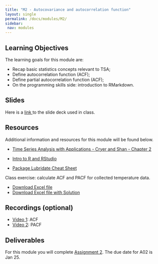```yaml
---
title: "M2 - Autocovariance and autocorrelation function"
layout: single
permalink: /docs/modules/M2/
sidebar:
 nav: modules
---
```


## Learning Objectives

The learning goals for this module are:

* Recap basic statistics concepts relevant to TSA; <br>
* Define autocorrelation function (ACF); <br>
* Define partial autocorrelation function (ACF); <br>
* On the programming skills side: introduction to RMarkdown.

## Slides

Here is a <a href="/docs/modules/PPTS/TSA_S24_M2_ACF.pdf" > link </a> to the slide deck used in class.



## Resources

Additional information and resources for this module will be found below. <br>

* <a href="/docs/modules/readings/M2_TSA-cryer-ch2.pdf" > Time Series Analysis with Applications - Cryer and Shan - Chapter 2 </a>

* <a href="/docs/modules/readings/M2_IntroR-RStudio.pdf" > Intro to R and RStudio </a>

* <a href="/docs/modules/readings/M2_Rpack-lubridate.pdf" > Package Lubridate Cheat Sheet </a>

Class exercise: calculate ACF and PACF for collected temperature data.

* <a href="/docs/modules/readings/M2_Temp_Example_ACF_PACF.xlsx" > Download Excel file </a>
* <a href="/docs/modules/readings/M2_Temp_Example_ACF_PACF_Solution.xlsx" > Download Excel file with Solution </a>

## Recordings (optional)

*  [Video 1](https://youtu.be/om0mH1EHdOM?si=EAR_s09C4tXJzKnJ): ACF
*  [Video 2](https://youtu.be/GLNzofvwCUk?si=nNv7wAv1vnXNayZa): PACF

## Deliverables

For this module you will complete [Assignment 2](https://sakai.duke.edu/portal/site/416faae2-12d5-4239-842a-189af80fe042/tool/e15afd39-93d9-43f5-8127-10c686e97b84?panel=Main). The due date for A02 is Jan 25.

